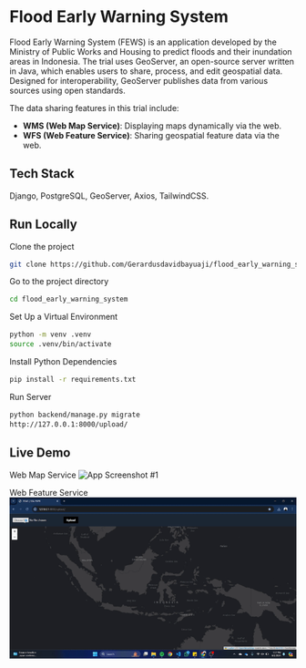 # Flood Early Warning System

Flood Early Warning System (FEWS) is an application developed by the Ministry of Public Works and Housing to predict floods and their inundation areas in Indonesia. The trial uses GeoServer, an open-source server written in Java, which enables users to share, process, and edit geospatial data. Designed for interoperability, GeoServer publishes data from various sources using open standards.

The data sharing features in this trial include:

- **WMS (Web Map Service)**: Displaying maps dynamically via the web.
- **WFS (Web Feature Service)**: Sharing geospatial feature data via the web.

## Tech Stack

Django, PostgreSQL, GeoServer, Axios, TailwindCSS.

## Run Locally

Clone the project

```bash
git clone https://github.com/Gerardusdavidbayuaji/flood_early_warning_system.git
```

Go to the project directory

```bash
cd flood_early_warning_system
```

Set Up a Virtual Environment

```bash
python -m venv .venv
source .venv/bin/activate
```

Install Python Dependencies

```bash
pip install -r requirements.txt
```

Run Server

```bash
python backend/manage.py migrate
http://127.0.0.1:8000/upload/
```

## Live Demo

Web Map Service
![App Screenshot #1](assets\web_map_service.gif)

Web Feature Service
![App Screenshot #2](assets\web_feature_service.gif)

